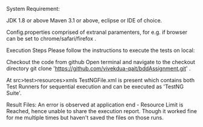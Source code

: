 System Requirement:

JDK 1.8 or above Maven 3.1 or above, eclipse or IDE of choice.

Config.properties comprised of extranal paramenters, for e.g. if browser can be set to chrome/safari/firefox .

Execution Steps Please follow the instructions to execute the tests on local:

Checkout the code from github Open terminal and navigate to the checkout directory git clone 'https://github.com/vivekdua-qait/bddAssignment.git' . 

At src>test>resources>xmls TestNGFile.xml is present which contains both Test Runners for sequential execution and can be executed as 'TestNG Suite'.

Result Files: An error is observed at application end - Resource Limit is Reached, hence unable to share the execution report. Though it worked fine for me multiple times but haven't saved the files on those runs.
